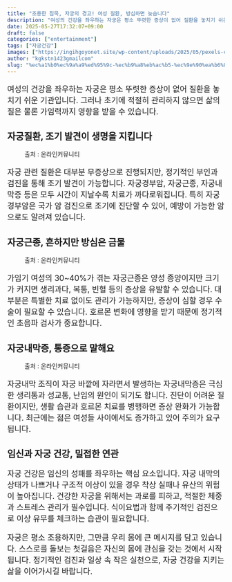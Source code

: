 ```yaml
---
title: "조용한 침묵, 자궁의 경고! 여성 질환, 방심하면 늦습니다"
description: "여성의 건강을 좌우하는 자궁은 평소 뚜렷한 증상이 없어 질환을 놓치기 쉬운 기관입니다. 그러나 초기에 적절히 관리하지 않으면 삶의 질은 물론 가임력까지 영향을 받을 수 있습니다."
date: 2025-05-27T17:32:07+09:00
draft: false
categories: ["entertainment"]
tags: ["자궁건강"]
images: ["https://ingihgoyonet.site/wp-content/uploads/2025/05/pexels-cottonbro-6471431-683x1024.jpg", "https://ingihgoyonet.site/wp-content/uploads/2025/05/pexels-cottonbro-6770141-683x1024.jpg", "https://ingihgoyonet.site/wp-content/uploads/2025/05/pexels-nadezhda-moryak-7467100-1024x683.jpg"]
author: "kgkstn1423gmailcom"
slug: "%ec%a1%b0%ec%9a%a9%ed%95%9c-%ec%b9%a8%eb%ac%b5-%ec%9e%90%ea%b6%81%ec%9d%98-%ea%b2%bd%ea%b3%a0-%ec%97%ac%ec%84%b1-%ec%a7%88%ed%99%98-%eb%b0%a9%ec%8b%ac%ed%95%98%eb%a9%b4-%eb%8a%a6%ec%8a%b5%eb%8b%88"
---
```


<p style="font-size:18px">여성의 건강을 좌우하는 자궁은 평소 뚜렷한 증상이 없어 질환을 놓치기 쉬운 기관입니다. 그러나 초기에 적절히 관리하지 않으면 삶의 질은 물론 가임력까지 영향을 받을 수 있습니다.</p> <h2 >자궁질환, 조기 발견이 생명을 지킵니다</h2> <figure ><img src="https://ingihgoyonet.site/wp-content/uploads/2025/05/pexels-cottonbro-6471431-683x1024.jpg" alt="" style="aspect-ratio:16/9;object-fit:cover"/><figcaption >출처 : 온라인커뮤니티</figcaption></figure> <p style="font-size:18px">자궁 관련 질환은 대부분 무증상으로 진행되지만, 정기적인 부인과 검진을 통해 조기 발견이 가능합니다. 자궁경부암, 자궁근종, 자궁내막증 등은 모두 시간이 지날수록 치료가 까다로워집니다. 특히 자궁경부암은 국가 암 검진으로 조기에 진단할 수 있어, 예방이 가능한 암으로도 알려져 있습니다.</p> <h2 >자궁근종, 흔하지만 방심은 금물</h2> <figure ><img src="https://ingihgoyonet.site/wp-content/uploads/2025/05/pexels-cottonbro-6770141-683x1024.jpg" alt="" style="aspect-ratio:16/9;object-fit:cover"/><figcaption >출처 : 온라인커뮤니티</figcaption></figure> <p style="font-size:18px">가임기 여성의 30~40%가 겪는 자궁근종은 양성 종양이지만 크기가 커지면 생리과다, 복통, 빈혈 등의 증상을 유발할 수 있습니다. 대부분은 특별한 치료 없이도 관리가 가능하지만, 증상이 심할 경우 수술이 필요할 수 있습니다. 호르몬 변화에 영향을 받기 때문에 정기적인 초음파 검사가 중요합니다.</p> <h2 >자궁내막증, 통증으로 말해요</h2> <figure ><img src="https://ingihgoyonet.site/wp-content/uploads/2025/05/pexels-nadezhda-moryak-7467100-1024x683.jpg" alt="" style="aspect-ratio:16/9;object-fit:cover"/><figcaption >출처 : 온라인커뮤니티</figcaption></figure> <p style="font-size:18px">자궁내막 조직이 자궁 바깥에 자라면서 발생하는 자궁내막증은 극심한 생리통과 성교통, 난임의 원인이 되기도 합니다. 진단이 어려운 질환이지만, 생활 습관과 호르몬 치료를 병행하면 증상 완화가 가능합니다. 최근에는 젊은 여성들 사이에서도 증가하고 있어 주의가 요구됩니다.</p> <h2 >임신과 자궁 건강, 밀접한 연관</h2> <p style="font-size:18px">자궁 건강은 임신의 성패를 좌우하는 핵심 요소입니다. 자궁 내막의 상태가 나쁘거나 구조적 이상이 있을 경우 착상 실패나 유산의 위험이 높아집니다. 건강한 자궁을 위해서는 과로를 피하고, 적절한 체중과 스트레스 관리가 필수입니다. 식이요법과 함께 주기적인 검진으로 이상 유무를 체크하는 습관이 필요합니다.</p> <p style="font-size:18px">자궁은 평소 조용하지만, 그만큼 우리 몸에 큰 메시지를 담고 있습니다. 스스로를 돌보는 첫걸음은 자신의 몸에 관심을 갖는 것에서 시작됩니다. 정기적인 검진과 일상 속 작은 실천으로, 자궁 건강을 지키는 삶을 이어가시길 바랍니다.</p>